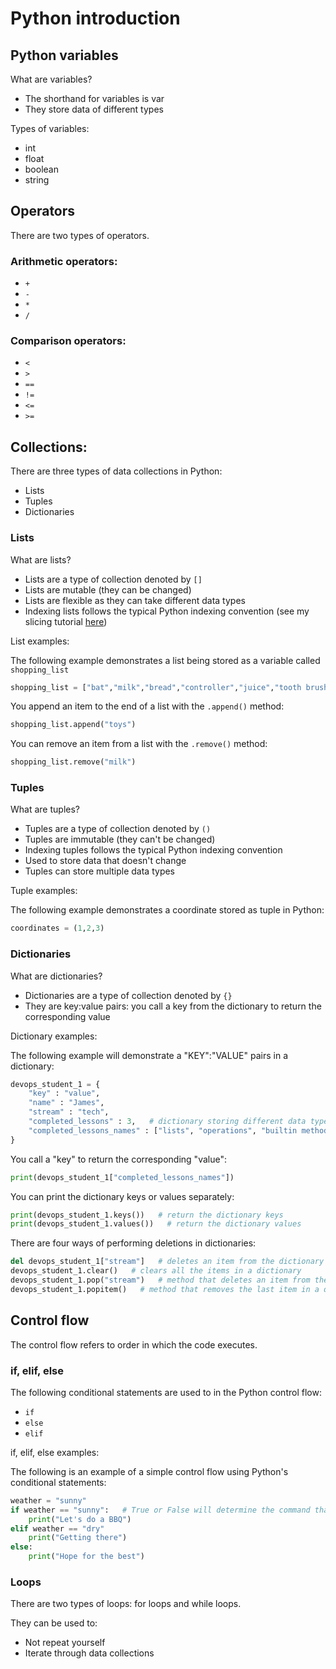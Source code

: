 # Python introduction

## Python variables

What are variables?
- The shorthand for variables is var
- They store data of different types

Types of variables:
- int
- float
- boolean
- string

## Operators

There are two types of operators. 

### Arithmetic operators:
- ```+``` 
- ```-```
- ```*```
- ```/```

### Comparison operators:
- `<`
- `>`
- `==`
- `!=`
- `<=`
- `>=`

## Collections:

There are three types of data collections in Python:
- Lists
- Tuples
- Dictionaries

### Lists

What are lists?
- Lists are a type of collection denoted by ```[]```
- Lists are mutable (they can be changed)
- Lists are flexible as they can take different data types
- Indexing lists follows the typical Python indexing convention (see my slicing tutorial [here](https://github.com/fahimtq1/user_details/blob/main/README.md))

List examples:

The following example demonstrates a list being stored as a variable called ```shopping_list```

```python
shopping_list = ["bat","milk","bread","controller","juice","tooth brush"]
```

You append an item to the end of a list with the ```.append()``` method:

```python
shopping_list.append("toys")
```

You can remove an item from a list with the ```.remove()``` method:

```python
shopping_list.remove("milk")   
```

### Tuples 

What are tuples?
- Tuples are a type of collection denoted by ```()```
- Tuples are immutable (they can't be changed)
- Indexing tuples follows the typical Python indexing convention
- Used to store data that doesn't change
- Tuples can store multiple data types

Tuple examples:

The following example demonstrates a coordinate stored as tuple in Python:

```python
coordinates = (1,2,3) 
```

### Dictionaries

What are dictionaries?
- Dictionaries are a type of collection denoted by ```{}```
- They are key:value pairs: you call a key from the dictionary to return the corresponding value

Dictionary examples:

The following example will demonstrate a "KEY":"VALUE" pairs in a dictionary:

```python
devops_student_1 = {
    "key" : "value",
    "name" : "James",
    "stream" : "tech",
    "completed_lessons" : 3,   # dictionary storing different data types
    "completed_lessons_names" : ["lists", "operations", "builtin methods"]   # dictionary storing different collection types
}
```

You call a "key" to return the corresponding "value":

```python
print(devops_student_1["completed_lessons_names"])
```

You can print the dictionary keys or values separately:

```python
print(devops_student_1.keys())   # return the dictionary keys
print(devops_student_1.values())   # return the dictionary values
```

There are four ways of performing deletions in dictionaries:

```python
del devops_student_1["stream"]   # deletes an item from the dictionary using the key "stream"
devops_student_1.clear()   # clears all the items in a dictionary
devops_student_1.pop("stream")   # method that deletes an item from the dictionary using the key "stream"
devops_student_1.popitem()   # method that removes the last item in a dictionary
```

## Control flow 

The control flow refers to order in which the code executes. 

### if, elif, else 

The following conditional statements are used to in the Python control flow:
- ```if```
- ```else```
- ```elif```

if, elif, else examples:

The following is an example of a simple control flow using Python's conditional statements:

```python
weather = "sunny"
if weather == "sunny":   # True or False will determine the command that is run
    print("Let's do a BBQ")
elif weather == "dry"
    print("Getting there")
else:
    print("Hope for the best")
```

### Loops

There are two types of loops: for loops and while loops.

They can be used to:
- Not repeat yourself
- Iterate through data collections





